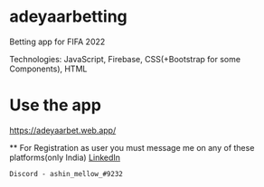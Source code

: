 # adeyaarbetting

Betting app for FIFA 2022

Technologies: JavaScript, Firebase, CSS(+Bootstrap for some Components), HTML

# Use the app

https://adeyaarbet.web.app/

** For Registration as user you must message me on any of these platforms(only India)
    <a href="https://www.linkedin.com/in/ashin-sabu-1059a6175/">LinkedIn</a>
    
    Discord - ashin_mellow_#9232
